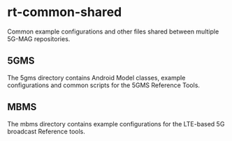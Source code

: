 # rt-common-shared

Common example configurations and other files shared between multiple 5G-MAG repositories.

## 5GMS

The 5gms directory contains Android Model classes, example configurations and common scripts for the
5GMS Reference Tools.

## MBMS

The mbms directory contains example configurations for the LTE-based 5G
broadcast Reference tools.
